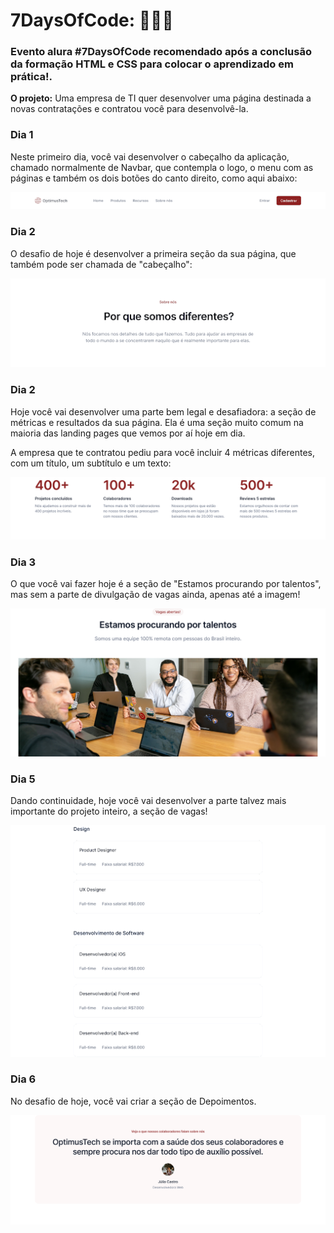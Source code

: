 # 7DaysOfCode: 👩🏽‍💻 

### Evento alura #7DaysOfCode  recomendado após a conclusão da formação HTML e CSS para colocar  o aprendizado em prática!.

**O projeto:** Uma empresa de TI quer desenvolver uma página destinada a novas contratações e contratou você para desenvolvê-la.

### Dia 1 <br/>

Neste primeiro dia, você vai desenvolver o cabeçalho da aplicação, chamado normalmente de Navbar, que contempla o logo, o menu com as páginas e também os dois botões do canto direito, como aqui abaixo: <br/>

![navbar](assets/img/design/navbar.png)


### Dia 2 <br/>

O desafio de hoje é desenvolver a primeira seção da sua página, que também pode ser chamada de "cabeçalho": <br/>

![cabecalho](assets/img/design/cabecalho.png) <br/>

### Dia 2 <br/>

Hoje você vai desenvolver uma parte bem legal e desafiadora: a seção de métricas e resultados da sua página. Ela é uma seção muito comum na maioria das landing pages que vemos por aí hoje em dia. <br/>

A empresa que te contratou pediu para você incluir 4 métricas diferentes, com um título, um subtítulo e um texto: <br/>

![measures](assets/img/design/metricas.png) <br/>

### Dia 3 <br/>

O que você vai fazer hoje é a seção de "Estamos procurando por talentos", mas sem a parte de divulgação de vagas ainda, apenas até a imagem! <br/>


![measures](assets/img/design/talentos.png) <br/>

### Dia 5 <br/>

Dando continuidade, hoje você vai desenvolver a parte talvez mais importante do projeto inteiro, a seção de vagas! <br/>

![measures](assets/img/design/vagas.png) <br/>

### Dia 6 <br/>

No desafio de hoje, você vai criar a seção de Depoimentos.<br/>

![measures](assets/img/design/Depoimentos.png) <br/>

